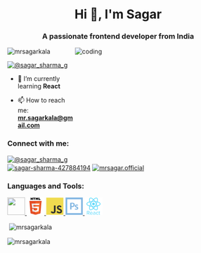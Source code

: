 <h1 align="center">Hi 👋, I'm Sagar</h1>
<h3 align="center">A passionate frontend developer from India</h3>

<img align="right" alt="coding" width="350" height="250" src="https://camo.githubusercontent.com/5ddf73ad3a205111cf8c686f687fc216c2946a75005718c8da5b837ad9de78c9/68747470733a2f2f7468756d62732e6766796361742e636f6d2f4576696c4e657874446576696c666973682d736d616c6c2e676966">

<p align="left"> <img src="https://komarev.com/ghpvc/?username=mrsagarkala&label=Profile%20views&color=0e75b6&style=flat" alt="mrsagarkala" /> </p>

<p align="left"> <a href="https://twitter.com/@sagar_sharma_g" target="blank"><img src="https://img.shields.io/twitter/follow/@sagar_sharma_g?logo=twitter&style=for-the-badge" alt="@sagar_sharma_g" /></a> </p>

- 🌱 I’m currently learning **React**

- 📫 How to reach me: **mr.sagarkala@gmail.com**

<h3 align="left">Connect with me:</h3>
<p align="left">
<a href="https://twitter.com/@sagar_sharma_g" target="blank"><img align="center" src="https://raw.githubusercontent.com/rahuldkjain/github-profile-readme-generator/master/src/images/icons/Social/twitter.svg" alt="@sagar_sharma_g" height="30" width="40" /></a>
<a href="https://linkedin.com/in/sagar-sharma-427884194" target="blank"><img align="center" src="https://raw.githubusercontent.com/rahuldkjain/github-profile-readme-generator/master/src/images/icons/Social/linked-in-alt.svg" alt="sagar-sharma-427884194" height="30" width="40" /></a>
<a href="https://instagram.com/mrsagar.official" target="blank"><img align="center" src="https://raw.githubusercontent.com/rahuldkjain/github-profile-readme-generator/master/src/images/icons/Social/instagram.svg" alt="mrsagar.official" height="30" width="40" /></a>
</p>

<h3 align="left">Languages and Tools:</h3>
<p align="left"> <a href="https://www.w3schools.com/css/" target="_blank" rel="noreferrer"> <img src="https://www.google.com/url?sa=i&url=https%3A%2F%2Fgithub.com%2Frudrabarad%2FGifs&psig=AOvVaw2XANdb-ZLQLU4waDlcWi4f&ust=1696320907127000&source=images&cd=vfe&opi=89978449&ved=0CBEQjRxqFwoTCIDQ1vv11oEDFQAAAAAdAAAAABAE" width="40" height="40"/> </a> <a href="https://www.w3.org/html/" target="_blank" rel="noreferrer"> <img src="https://raw.githubusercontent.com/devicons/devicon/master/icons/html5/html5-original-wordmark.svg" alt="html5" width="40" height="40"/> </a> <a href="https://developer.mozilla.org/en-US/docs/Web/JavaScript" target="_blank" rel="noreferrer"> <img src="https://raw.githubusercontent.com/devicons/devicon/master/icons/javascript/javascript-original.svg" alt="javascript" width="40" height="40"/> </a>   </a> <a href="https://www.photoshop.com/en" target="_blank" rel="noreferrer"> <img src="https://raw.githubusercontent.com/devicons/devicon/master/icons/photoshop/photoshop-line.svg" alt="photoshop" width="40" height="40"/> </a> <a href="https://reactjs.org/" target="_blank" rel="noreferrer"> <img src="https://raw.githubusercontent.com/devicons/devicon/master/icons/react/react-original-wordmark.svg" alt="react" width="40" height="40"/> </a> </p>



<p>&nbsp;<img align="center" src="https://github-readme-stats.vercel.app/api?username=mrsagarkala&show_icons=true&locale=en" alt="mrsagarkala" /></p>

<p><img align="center" src="https://github-readme-streak-stats.herokuapp.com/?user=mrsagarkala" alt="mrsagarkala" /></p>
